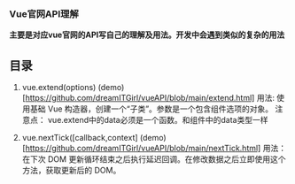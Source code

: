 ### Vue官网API理解

**主要是对应vue官网的API写自己的理解及用法。开发中会遇到类似的复杂的用法**

## 目录

1. vue.extend(options)
   (demo)[https://github.com/dreamITGirl/vueAPI/blob/main/extend.html]
   用法:
   使用基础 Vue 构造器，创建一个“子类”。参数是一个包含组件选项的对象。
   注意点：
   vue.extend中的data必须是一个函数。和组件中的data类型一样

2. vue.nextTick([callback,context]
   (demo)[https://github.com/dreamITGirl/vueAPI/blob/main/nextTick.html] 
   用法：
   在下次 DOM 更新循环结束之后执行延迟回调。在修改数据之后立即使用这个方法，获取更新后的 DOM。
